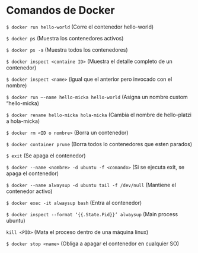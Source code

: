 # Comandos de Docker

`$ docker run hello-world` (Corre el contenedor hello-world)

`$ docker ps` (Muestra los contenedores activos)

`$ docker ps -a` (Muestra todos los contenedores)

`$ docker inspect <containe ID>` (Muestra el detalle completo de un contenedor)

`$ docker inspect <name>` (igual que el anterior pero invocado con el nombre)

`$ docker run –-name hello-micka hello-world` (Asigna un nombre custom “hello-micka)

`$ docker rename hello-micka hola-micka` (Cambia el nombre de hello-platzi a hola-micka)

`$ docker rm <ID o nombre>` (Borra un contenedor)

`$ docker container prune` (Borra todos lo contenedores que esten parados)

`$ exit` (Se apaga el contenedor)

`$ docker --name <nombre> -d ubuntu -f <comando>` (Si se ejecuta exit, se apaga el contenedor)

`$ docker --name alwaysup -d ubuntu tail -f /dev/null` (Mantiene el contenedor activo)

`$ docker exec -it alwaysup bash` (Entra al contenedor)

`$ docker inspect --format ‘{{.State.Pid}}’ alwaysup` (Main process ubuntu)

`kill <PID>` (Mata el proceso dentro de una máquina linux)

`$ docker stop <name>` (Obliga a apagar el contenedor en cualquier SO)